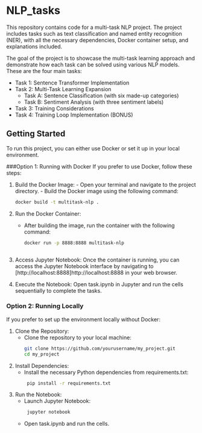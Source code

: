 # NLP_tasks

This repository contains code for a multi-task NLP project. The project includes tasks such as text classification and named entity recognition (NER), with all the necessary dependencies, Docker container setup, and explanations included. 

The goal of the project is to showcase the multi-task learning approach and demonstrate how each task can be solved using various NLP models. These are the four main tasks:
- Task 1: Sentence Transformer Implementation
- Task 2: Multi-Task Learning Expansion
  - Task A: Sentence Classification (with six made-up categories)
  - Task B: Sentiment Analysis (with three sentiment labels)
- Task 3: Training Considerations
- Task 4: Training Loop Implementation (BONUS)

## Getting Started

To run this project, you can either use Docker or set it up in your local environment.

###Option 1: Running with Docker
  If you prefer to use Docker, follow these steps:
  
  1. Build the Docker Image:
    - Open your terminal and navigate to the project directory.
    - Build the Docker image using the following command:
  
      ```bash
      docker build -t multitask-nlp .
      ```
  2. Run the Docker Container:
     - After building the image, run the container with the following command:
  
       ```bash
       docker run -p 8888:8888 multitask-nlp
      ```
  3. Access Jupyter Notebook:
     Once the container is running, you can access the Jupyter Notebook interface by navigating to [http://localhost:8888]http://localhost:8888 in your web browser.
  
  4. Execute the Notebook:
     Open task.ipynb in Jupyter and run the cells sequentially to complete the tasks.

### Option 2: Running Locally
  If you prefer to set up the environment locally without Docker:
  
  1. Clone the Repository:
     - Clone the repository to your local machine:
       ```bash
       git clone https://github.com/yourusername/my_project.git
       cd my_project
       ```
  2. Install Dependencies:
     - Install the necessary Python dependencies from requirements.txt:
       ```bash
        pip install -r requirements.txt
       ```
  3. Run the Notebook:
     - Launch Jupyter Notebook:
       ```bash
        jupyter notebook
       ```
     - Open task.ipynb and run the cells.
    
  

